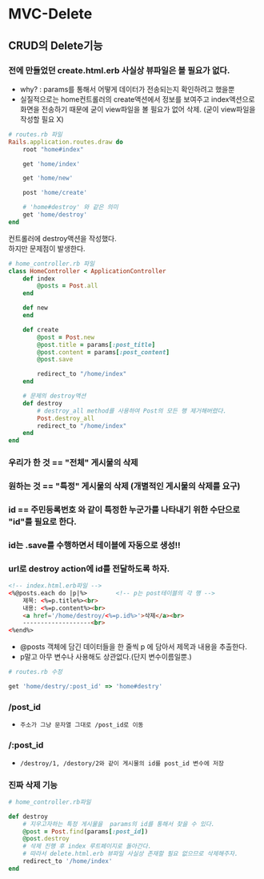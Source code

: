 # MVC-Delete

## CRUD의 Delete기능 

### 전에 만들었던 create.html.erb 사실상 뷰파일은 볼 필요가 없다.
- why? : params를 통해서 어떻게 데이터가 전송되는지 확인하려고 했을뿐
- 실질적으로는 home컨트롤러의 create액션에서 정보를 보여주고 index액션으로 화면을 전송하기 때문에 굳이 view파일을 볼 필요가 없어 삭제. (굳이 view파일을 작성할 필요 X)

```Ruby
# routes.rb 파일
Rails.application.routes.draw do
    root "home#index"

    get 'home/index'

    get 'home/new'

    post 'home/create'

    # 'home#destroy' 와 같은 의미
    get 'home/destroy'
end
```

컨트롤러에 destroy액션을 작성했다. <br>
하지만 문제점이 발생한다.

```Ruby
# home_controller.rb 파일
class HomeController < ApplicationController
    def index
        @posts = Post.all
    end

    def new
    end

    def create
        @post = Post.new
        @post.title = params[:post_title]
        @post.content = params[:post_content]
        @post.save

        redirect_to "/home/index"
    end

    # 문제의 destroy액션
    def destroy 
        # destroy_all method를 사용하여 Post의 모든 행 제거해버렸다.
        Post.destroy_all
        redirect_to "/home/index"
    end
end
```


### 우리가 한 것 == "전체" 게시물의 삭제
### 원하는 것 == "특정" 게시물의 삭제 (개별적인 게시물의 삭제를 요구)

### id == 주민등록번호 와 같이 특정한 누군가를 나타내기 위한 수단으로 "id"를 필요로 한다. 

### id는 .save를 수행하면서 테이블에 자동으로 생성!!
### url로 destroy action에 id를 전달하도록 하자.

```html
<!-- index.html.erb파일 -->
<%@posts.each do |p|%>        <!-- p는 post테이블의 각 행 -->
    제목: <%=p.title%><br>    
    내용: <%=p.content%><br>
    <a href='/home/destroy/<%=p.id%>'>삭제</a><br>
    -------------------<br>
<%end%>
```
- @posts 객체에 담긴 데이터들을 한 줄씩 p 에 담아서 제목과 내용을 추출한다.
- p말고 아무 변수나 사용해도 상관없다.(단지 변수이름일뿐.)

```Ruby
# routes.rb 수정

get 'home/destry/:post_id' => 'home#destry'
```

### /post_id 
- ```주소가 그냥 문자열 그대로 /post_id로 이동```

### /:post_id
- ```/destroy/1, /destory/2와 같이 게시물의 id를 post_id 변수에 저장```



### 진짜 삭제 기능
```Ruby
# home_controller.rb파일

def destroy 
    # 지우고자하는 특정 게시물을  params의 id를 통해서 찾을 수 있다.
    @post = Post.find(params[:post_id])
    @post.destroy
    # 삭제 진행 후 index 루트페이지로 돌아간다. 
    # 따라서 delete.html.erb 뷰파일 사실상 존재할 필요 없으므로 삭제해주자.
    redirect_to '/home/index'
end
```